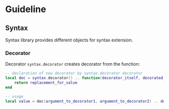 # Guideline

## Syntax

Syntax library provides different objects for syntax extension.

### Decorator

Decorator `syntax.decorator` creates decorator from the function:

```lua
-- declaration of new decorator by syntax.decorator decorator
local dec = syntax.decorator() .. function(decorator_itself, decorated_value, argument_to_decorator1, ...)
	return replacement_for_value
end

-- usage
local value = dec(argument_to_decorator1, argument_to_decorator2) .. decorated_value
```

